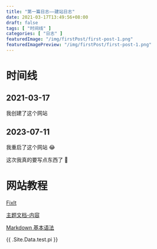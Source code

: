 ```yaml
---
title: "第一篇日志——建站日志"
date: 2021-03-17T13:49:56+08:00
draft: false
tags: [ "时间线" ]
categories: [ "日志" ]
featuredImage: "/img/firstPost/first-post-1.png"
featuredImagePreview: "/img/firstPost/first-post-1.png"
---
```


# 时间线

## 2021-03-17

我创建了这个网站

## 2023-07-11

我重启了这个网站 😂

这次我真的要写点东西了 🤔

# 网站教程

[FixIt](https://fixit.lruihao.cn/zh-cn/)

[主题文档-内容](https://fixit.lruihao.cn/zh-cn/documentation/content-management/introduction/#front-matter)

[Markdown 基本语法](https://fixit.lruihao.cn/zh-cn/documentation/content-management/markdown-syntax/extended/)

{{ .Site.Data.test.pi }}